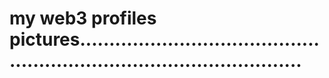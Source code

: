 # my web3 profiles pictures...........................................................................................
